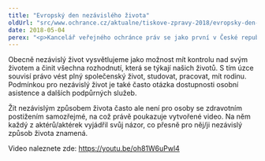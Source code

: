 ```yaml
---
title: "Evropský den nezávislého života"
oldUrl: "src/www.ochrance.cz/aktualne/tiskove-zpravy-2018/evropsky-den-nezavisleho-zivota"
date: 2018-05-04
perex: "<p>Kancelář veřejného ochránce práv se jako první v České republice zapojila do celoevropské kampaně k Evropskému dni nezávislého života, který připadá na 5. května. Ve spolupráci s osobami s různým typem zdravotního postižení, ale i bez něj, vytvořila video upozorňující na to, jak je nezávislost pro lidi se zdravotním postižením důležitá.</p>"
---
```


<!-- imported from the old website -->

<p>Obecně nezávislý život vysvětlujeme jako možnost mít kontrolu nad svým životem a činit všechna rozhodnutí, která se týkají našich životů. S tím úzce souvisí právo vést plný společenský život, studovat, pracovat, mít rodinu. Podmínkou pro nezávislý život je také často otázka dostupnosti osobní asistence a dalších podpůrných služeb.</p> <p>Žít nezávislým způsobem života často ale není pro osoby se zdravotním postižením samozřejmé, na což právě poukazuje vytvořené video. Na něm každý z aktérů/aktérek vyjádřil svůj názor, co přesně pro něj/ji nezávislý způsob života znamená.</p> <p>Video naleznete zde: <a href="https://youtu.be/oh81W6uPwl4" target="_blank">https://youtu.be/oh81W6uPwl4</a></p>
